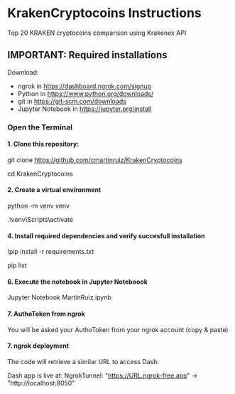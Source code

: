# KrakenCryptocoins Instructions
Top 20 KRAKEN cryptocoins comparison using Krakenex API

## IMPORTANT: Required installations
Download:
* ngrok in https://dashboard.ngrok.com/signup
* Python in https://www.python.org/downloads/
* git in https://git-scm.com/downloads
* Jupyter Notebook in https://jupyter.org/install

### Open the Terminal
#### 1. Clone this repository:
git clone https://github.com/cmartinruiz/KrakenCryptocoins

cd KrakenCryptocoins

#### 2. Create a virtual environment
python -m venv venv

.\venv\Scripts\activate

#### 4. Install required dependencies and verify succesfull installation
!pip install -r requirements.txt

pip list

#### 6. Execute the notebook in Jupyter Noteboook
Jupyter Notebook MartinRuiz.ipynb

#### 7. AuthoToken from ngrok
You will be asked your AuthoToken from your ngrok account (copy & paste)

#### 7. ngrok deployment
The code will retrieve a similar URL to access Dash:

Dash app is live at: NgrokTunnel: "https://URL.ngrok-free.app" -> "http://localhost:8050"

